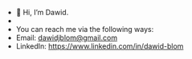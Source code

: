 - 👋 Hi, I’m Dawid.
-    
-    You can reach me via the following ways:
-    Email: dawidjblom@gmail.com
-    LinkedIn: https://www.linkedin.com/in/dawid-blom

<!---
DJBlom/DJBlom is a ✨ special ✨ repository because its `README.md` (this file) appears on your GitHub profile.
You can click the Preview link to take a look at your changes.
--->
